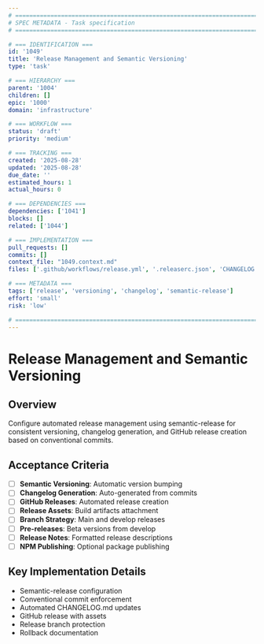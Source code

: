 ```yaml
---
# ============================================================================
# SPEC METADATA - Task specification
# ============================================================================

# === IDENTIFICATION ===
id: '1049'
title: 'Release Management and Semantic Versioning'
type: 'task'

# === HIERARCHY ===
parent: '1004'
children: []
epic: '1000'
domain: 'infrastructure'

# === WORKFLOW ===
status: 'draft'
priority: 'medium'

# === TRACKING ===
created: '2025-08-28'
updated: '2025-08-28'
due_date: ''
estimated_hours: 1
actual_hours: 0

# === DEPENDENCIES ===
dependencies: ['1041']
blocks: []
related: ['1044']

# === IMPLEMENTATION ===
pull_requests: []
commits: []
context_file: "1049.context.md"
files: ['.github/workflows/release.yml', '.releaserc.json', 'CHANGELOG.md']

# === METADATA ===
tags: ['release', 'versioning', 'changelog', 'semantic-release']
effort: 'small'
risk: 'low'

# ============================================================================
---
```


# Release Management and Semantic Versioning

## Overview

Configure automated release management using semantic-release for consistent versioning, changelog generation, and GitHub release creation based on conventional commits.

## Acceptance Criteria

- [ ] **Semantic Versioning**: Automatic version bumping
- [ ] **Changelog Generation**: Auto-generated from commits
- [ ] **GitHub Releases**: Automated release creation
- [ ] **Release Assets**: Build artifacts attachment
- [ ] **Branch Strategy**: Main and develop releases
- [ ] **Pre-releases**: Beta versions from develop
- [ ] **Release Notes**: Formatted release descriptions
- [ ] **NPM Publishing**: Optional package publishing

## Key Implementation Details

- Semantic-release configuration
- Conventional commit enforcement
- Automated CHANGELOG.md updates
- GitHub release with assets
- Release branch protection
- Rollback documentation
